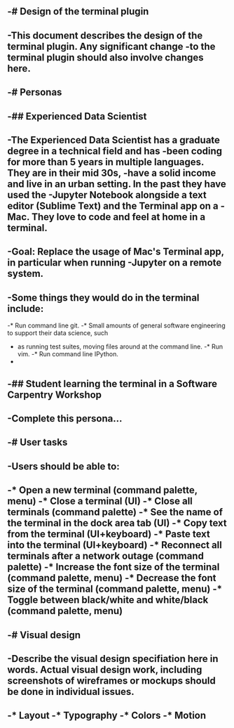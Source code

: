 -# Design of the terminal plugin
 -
 -This document describes the design of the terminal plugin. Any significant change
 -to the terminal plugin should also involve changes here.
 -
 -# Personas
 -
 -## Experienced Data Scientist
 -
 -The Experienced Data Scientist has a graduate degree in a technical field and has
 -been coding for more than 5 years in multiple languages. They are in their mid 30s,
 -have a solid income and live in an urban setting. In the past they have used the
 -Jupyter Notebook alongside a text editor (Sublime Text) and the Terminal app on a
 -Mac. They love to code and feel at home in a terminal.
 -
 -**Goal:** Replace the usage of Mac's Terminal app, in particular when running
 -Jupyter on a remote system.
 -
 -Some things they would do in the terminal include:
 -
 -* Run command line git.
 -* Small amounts of general software engineering to support their data science, such
 -  as running test suites, moving files around at the command line.
 -* Run vim.
 -* Run command line IPython.
 -
 -## Student learning the terminal in a Software Carpentry Workshop
 -
 -Complete this persona...
 -
 -# User tasks
 -
 -Users should be able to:
 -
 -* Open a new terminal (command palette, menu)
 -* Close a terminal (UI)
 -* Close all terminals (command palette)
 -* See the name of the terminal in the dock area tab (UI)
 -* Copy text from the terminal (UI+keyboard)
 -* Paste text into the terminal (UI+keyboard)
 -* Reconnect all terminals after a network outage (command palette)
 -* Increase the font size of the terminal (command palette, menu)
 -* Decrease the font size of the terminal (command palette, menu)
 -* Toggle between black/white and white/black (command palette, menu)
 -
 -# Visual design
 -
 -Describe the visual design specifiation here in words. Actual visual design work, including screenshots of wireframes or mockups should be done in individual issues.
 -
 -* Layout
 -* Typography
 -* Colors
 -* Motion
 -
